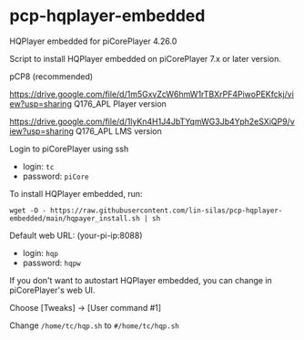 # pcp-hqplayer-embedded
HQPlayer embedded for piCorePlayer 4.26.0

Script to install HQPlayer embedded on piCorePlayer 7.x or later version.

pCP8 (recommended)

https://drive.google.com/file/d/1m5GxvZcW6hmW1rTBXrPF4PiwoPEKfckj/view?usp=sharing Q176_APL Player version

https://drive.google.com/file/d/1lyKn4H1J4JbTYqmWG3Jb4Yph2eSXiQP9/view?usp=sharing Q176_APL LMS version

Login to piCorePlayer using ssh

* login: `tc`
* password: `piCore`

To install HQPlayer embedded, run:

`wget -O - https://raw.githubusercontent.com/lin-silas/pcp-hqplayer-embedded/main/hqpayer_install.sh | sh`

Default web URL: (your-pi-ip:8088)

* login: `hqp`
* password: `hqpw`

If you don't want to autostart HQPlayer embedded, you can change in piCorePlayer's web UI.

Choose [Tweaks] -> [User command #1]

Change `/home/tc/hqp.sh` to `#/home/tc/hqp.sh`
